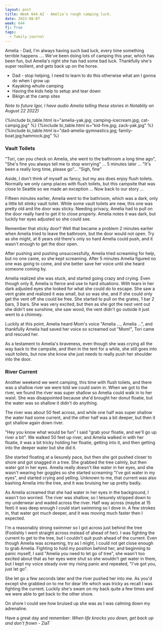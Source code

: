 ```yaml
---
layout: post
title: Week 644 AZ - Amelia's rough camping luck.
date: 2022-08-07
week: 644
fj: True
tags:
  - family-journal
---
```


Amelia - Dad, I'm always having such bad luck, every time something terrible happens .... We've been doing lots of camping this year, which has been fun, but Amelia's right she has had some bad luck. Thankfully she's super resilient, and gets back up on the horse.

- Dad - stop helping, I need to learn to do this otherwise what am I gonna do when I grow up
- Kayaking whuile camping
- Having the kids help to setup and tear down
- Bikign at the camp sites

_Note to future Igor, I have audio Amelia telling these stories in Notablily on August 22 2022)_



{%include bi_table.html is="amelia-yak.jpg; camping-icecream.jpg; cat-campig.jpg" %}
{%include bi_table.html is="kid-fire.jpg; zack-yak.jpg" %}
{%include bi_table.html is="dad-amelia-gymnastics.jpg; family-boat.jpg;hammock.jpg" %}


### Vault Toilets

"Tori, can you check on Amelia, she went to the bathroom a long time ago", "She's fine you always tell me to stop worrying" ... 5 minutes later ... "It's been a really long time, please go"... "Sigh, fine"

Aside, I don't think of myself as fancy, but my ass does enjoy flush toilets. Normally we only camp places with flush toilets, but this campsite that was close to Seattle so we made an exception ... Now back to our story ...

Fifteen minutes earlier, Amelia went to the bathroom, which was a dark, only a little bit stinky vault toilet. While some vault toilets are new, this one was pretty old and the door was sticky. Needing privacy, Amelia had to pull on the door really hard to get it to close properly. Amelia notes it was dark, but luckily her eyes adjusted so she could see.

Remember that sticky door? Well that became a problem 2 minutes earlier when Amelia tried to leave the bathroom, but the door would not open. Try as she might, at 8 years old there's only so hard Amelia could push, and it wasn't enough to get the door open.

After pushing and pushing unsuccessfully, Amelia tried screaming for help, but no one came, so she kept screaming. After 5 minutes Amelia figured no one was going to come, and she better save her voice until she heard someone coming by.

Amelia realized she was stuck, and started going crazy and crying. Even though only 8, Amelia is fierce and use to hard situations. With tears in her dark adjusted eyes she looked for what she could do to escape. She saw a vent grate and realized it was small, but so was she, and if she could only get the vent off she could be free. She started to pull on the grates, 1 bar 2 bars, 3 bars. She was very excited, but then as she got the next vent out she didn't see sunshine, she saw wood, the vent didn't go outside it just went to a chimney.

Luckily at this point, Amelia heard Mom's voice "Amelia ..., Amelia ...", and thankfully Amelia had saved her voice so screamed out "Mom!", Tori came and rescued her.

As a testament to Amelia's braveness, even though she was crying all the way back to the campsite, and then in the tent for a while, she still goes into vault toilets, but now she know she just needs to really push her shoulder into the door.

### River Current

Another weekend we went camping, this time with flush toilets, and there was a shallow river we were told we could swim in. When we got to the river, we found the river was super shallow so Amelia could walk in to her waist. She was disappointed because she'd brought her donut floatie, but the water was so shallow it didn't do anything.

The river was about 50 feet across, and while one half was super shallow the water had some current, and the other half was a bit deeper, but then it got shallow again down river.

"Hey you know what would be fun" I said "grab your floatie, and we'll go up river a bit". We walked 50 feet up river, and Amelia walked in with her floatie, it was a bit tricky holding her floatie, getting into it, and then getting into the deeper water but she did it.

She started floating at a liesurely pace, but then she got pushed closer to shore and got snagged in a tree. She grabbed the tree calmly, but then water got in her eyes. Amelia really doesn't like water in her eyes, and she wasn't wearing her goggles so she started screaming "I've got water in my eyes", and started crying and yelling. Unknown to me, that current was also bashing Amelia into the tree, and it was bruising her up pretty badly.

As Amelia screamed that she had water in her eyes in the background, I wasn't too worried. The river was shallow, so I leisurely stripped down to my underwear and waded across the river. Half way across (maybe at 15 feet) it was deep enough I could start swimming so I dove in. A few strokes in, that water got much deeper, and it was moving much faster then I expected.

I'm a reasonably strong swimmer so I got across just behind the tree (Foolishly I went straight across instead of ahead of her). I was fighting the current to get to the tree, but I couldn't quit push ahead of the current. Even though Amelia was screaming, try as I might, I could not get close enough to grab Amelia. Fighting to hold my position behind her, and beginning to panic myself, I said "Amelia you need to let go of tree", she wasn't too excited about that as her eyes were shut so she wouldn't get water in them, but I kept my voice steady over my rising panic and repeated, "I've got you, just let go".

She let go a few seconds later and the river pushed her into me. As you'd except she grabbed on to me for dear life which was tricky as recall I was fighting the current. Luckily she's swam on my back quite a few times and we were able to get back to the other shore.

On shore I could see how bruised up she was as I was calming down my adrenaline.

Have a great day and remember: _When life knocks you down, get back up and don't frown_ - ZiaT
